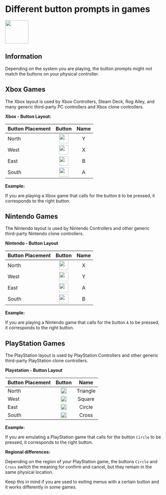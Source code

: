 # Different button prompts in games

<img src="../../wiki_icons/pixelitos/game-input.png" width="75">

## Information

Depending on the system you are playing, the button prompts might not match the buttons on your physical controller.

## Xbox Games


The Xbox layout is used by Xbox Controllers, Steam Deck, Rog Alley, and many generic third-party PC controllers and Xbox clone controllers.

**Xbox - Button Layout:**

| Button Placement  | Button |Name |
| :---              | :---:  |:---: |
| North             |  <img src="../../wiki_icons/binding_icons/RD-button-y.png" width="30">   |Y |
| West              |  <img src="../../wiki_icons/binding_icons/RD-button-x.png" width="30">    |X |
| East              |  <img src="../../wiki_icons/binding_icons/RD-button-b.png" width="30">  |B |
| South             |  <img src="../../wiki_icons/binding_icons/RD-button-a.png" width="30">   |A |


**Example:**

If you are playing a Xbox game that calls for the button `B` to be pressed, it corresponds to the right button.

## Nintendo Games

The Nintendo layout is used by Nintendo Controllers and other generic third-party Nintendo clone controllers.

**Nintendo - Button Layout**<br>

| Button Placement  | Button |Name |
| :---              | :---:  |:---: |
| North             |  <img src="../../wiki_icons/binding_icons/RD-button-x.png" width="30">   |X |
| West              |  <img src="../../wiki_icons/binding_icons/RD-button-y.png" width="30">   |Y |
| East              |  <img src="../../wiki_icons/binding_icons/RD-button-a.png" width="30">   |A |
| South             |  <img src="../../wiki_icons/binding_icons/RD-button-b.png" width="30">   |B |


**Example:** 

If you are playing a Nintendo game that calls for the button `A` to be pressed, it corresponds to the right button.

## PlayStation Games

The PlayStation layout is used by PlayStation Controllers and other generic third-party PlayStation clone controllers.

**Playstation - Button Layout**<br>

| Button Placement  | Button      | Name |
| :---              | :---:       |:---: |
| North             |  <img src="../../wiki_icons/playstation/playstation-triangle.png" width="20"> |Triangle |
| West              |  <img src="../../wiki_icons/playstation/playstation-square.png" width="20">   |Square |
| East              |  <img src="../../wiki_icons/playstation/playstation-circle.png" width="20">   |Circle |
| South             |  <img src="../../wiki_icons/playstation/playstation-cross.png" width="20">    |Cross |

**Example:** 

If you are emulating a PlayStation game that calls for the button `Circle` to be pressed, it corresponds to the right button.

**Regional differences:**

Depending on the region of your PlayStation game, the buttons `Circle` and `Cross` switch the meaning for confirm and cancel, but they remain in the same physical location. 

Keep this in mind if you are used to exiting menus with a certain button and it works differently in some games.

